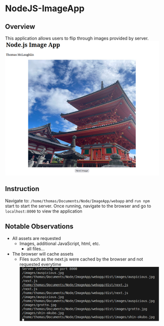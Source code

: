 # NodeJS-ImageApp

## Overview
This application allows users to flip through images provided by server.
<img src="demo.png" alt="demo" width="600"/>

## Instruction
Navigate to: ```/home/thomas/Documents/Node/ImageApp/webapp``` and ```run npm``` start to start the server.
Once running, navigate to the browser and go to ```localhost:8000``` to view the application

## Notable Observations
- All assets are requested
  - Images, additional JavaScript, html, etc.
    - all files...
- The browser will cache assets
  - Files such as the next.js were cached by the browser and not requested everytime
    <img src="output.png" alt="output" width="600"/>
